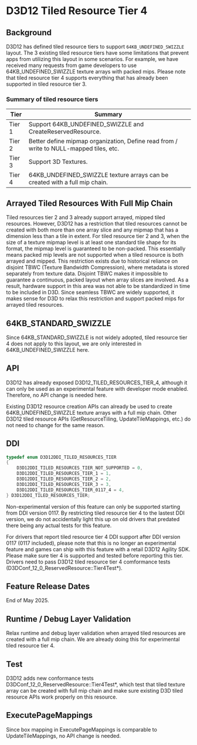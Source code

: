 # D3D12 Tiled Resource Tier 4

## Background

D3D12 has defined tiled resource tiers to support `64KB_UNDEFINED_SWIZZLE` layout. The 3 existing tiled resource tiers have some limitations that prevent apps from utilizing this layout in some scenarios. For example, we have received many requests from game developers to use 64KB_UNDEFINED_SWIZZLE texture arrays with packed mips. Please note that tiled resource tier 4 supports everything that has already been supported in tiled resource tier 3.

### Summary of tiled resource tiers

|Tier|Summary|
|---|---|
|Tier 1| Support 64KB_UNDEFINED_SWIZZLE and CreateReservedResource. |
|Tier 2| Better define mipmap organization, Define read from / write to NULL-mapped tiles, etc. |
|Tier 3| Support 3D Textures. |
|Tier 4| 64KB_UNDEFINED_SWIZZLE texture arrays can be created with a full mip chain. |

## Arrayed Tiled Resources With Full Mip Chain

Tiled resources tier 2 and 3 already support arrayed, mipped tiled resources. However, D3D12 has a restriction that tiled resources cannot be created with both more than one array slice and any mipmap that has a dimension less than a tile in extent. For tiled resource tier 2 and 3, when the size of a texture mipmap level is at least one standard tile shape for its format, the mipmap level is guaranteed to be non-packed. This essentially means packed mip levels are not supported when a tiled resource is both arrayed and mipped. This restriction exists due to historical reliance on disjoint TBWC (Texture Bandwidth Compression), where metadata is stored separately from texture data. Disjoint TBWC makes it impossible to guarantee a continuous, packed layout when array slices are involved. As a result, hardware support in this area was not able to be standardized in time to be included in D3D. Since seamless TBWC are widely supported, it makes sense for D3D to relax this restriction and support packed mips for arrayed tiled resources.

## 64KB_STANDARD_SWIZZLE

Since 64KB_STANDARD_SWIZZLE is not widely adopted, tiled resource tier 4 does not apply to this layout, we are only interested in 64KB_UNDEFINED_SWIZZLE here.

## API

D3D12 has already exposed D3D12_TILED_RESOURCES_TIER_4, although it can only be used as an experimental feature with developer mode enabled. Therefore, no API change is needed here.

Existing D3D12 resource creation APIs can already be used to create 64KB_UNDEFINED_SWIZZLE texture arrays with a full mip chain. Other D3D12 tiled resource APIs (GetResourceTiling, UpdateTileMappings, etc.) do not need to change for the same reason. 

## DDI

```c++
typedef enum D3D12DDI_TILED_RESOURCES_TIER
{
    D3D12DDI_TILED_RESOURCES_TIER_NOT_SUPPORTED = 0,
    D3D12DDI_TILED_RESOURCES_TIER_1 = 1,
    D3D12DDI_TILED_RESOURCES_TIER_2 = 2,
    D3D12DDI_TILED_RESOURCES_TIER_3 = 3,
    D3D12DDI_TILED_RESOURCES_TIER_0117_4 = 4,
} D3D12DDI_TILED_RESOURCES_TIER;
```

Non-experimental version of this feature can only be supported starting from DDI version 0117. By restricting tiled resource tier 4 to the lastest DDI version, we do not accidentally light this up on old drivers that predated there being any actual tests for this feature.

For drivers that report tiled resource tier 4 DDI support after DDI version 0117 (0117 included), please note that this is no longer an experimental feature and games can ship with this feature with a retail D3D12 Agility SDK. Please make sure tier 4 is supported and tested before reporting this tier. Drivers need to pass D3D12 tiled resource tier 4 comformance tests (D3DConf_12_0_ReservedResource::Tier4Test*).

## Feature Release Dates

End of May 2025.

## Runtime / Debug Layer Validation

Relax runtime and debug layer validation when arrayed tiled resources are created with a full mip chain. We are already doing this for experimental tiled resource tier 4.

## Test

D3D12 adds new conformance tests D3DConf_12_0_ReservedResource::Tier4Test*, which test that tiled texture array can be created with full mip chain and make sure existing D3D tiled resource APIs work properly on this resource.  

## ExecutePageMappings

Since box mapping in ExecutePageMappings is comparable to UpdateTileMappings, no API change is needed.